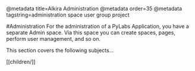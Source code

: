 @metadata title=Alkira Administration
@metadata order=35
@metadata tagstring=administration space user group project



#Administration
For the administration of a PyLabs Application, you have a separate Admin space. Via this space you can create spaces, pages, perform user management, and so on.

This section covers the following subjects...

[[children/]]